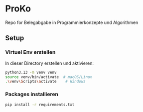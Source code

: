 # ProKo
Repo for Belegabgabe in Programmierkonzepte und Algorithmen
## Setup

### Virtuel Env erstellen

In dieser Directory erstellen und aktivieren:

```bash
python3.13 -m venv venv
source venv/bin/activate  # macOS/Linux
.\venv\Scripts\activate    # Windows
```

### Packages installieren

```bash
pip install -r requirements.txt
```
